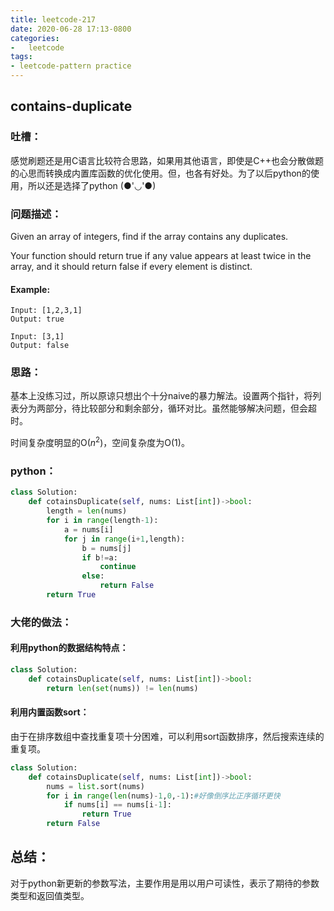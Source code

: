 ```yaml
---
title: leetcode-217
date: 2020-06-28 17:13-0800
categories:
-   leetcode
tags:
- leetcode-pattern practice
---
```


## contains-duplicate

### 吐槽：

感觉刷题还是用C语言比较符合思路，如果用其他语言，即使是C++也会分散做题的心思而转换成内置库函数的优化使用。但，也各有好处。为了以后python的使用，所以还是选择了python (●'◡'●)

### 问题描述：

Given an array of integers, find if the array contains any duplicates.

Your function should return true if any value appears at least twice in the array, and it should return false if every element is distinct.

#### Example:

```
Input: [1,2,3,1]
Output: true
```

```
Input: [3,1]
Output: false
```

### 思路：

基本上没练习过，所以原谅只想出个十分naive的暴力解法。设置两个指针，将列表分为两部分，待比较部分和剩余部分，循环对比。虽然能够解决问题，但会超时。

时间复杂度明显的O($n^2$)，空间复杂度为O(1)。

### python：

```python
class Solution:
    def cotainsDuplicate(self, nums: List[int])->bool:
        length = len(nums)
        for i in range(length-1):
            a = nums[i]
            for j in range(i+1,length):
                b = nums[j] 
                if b!=a:
                    continue
                else:
                    return False
        return True
```

### 大佬的做法：

#### 利用python的数据结构特点：

```python
class Solution:
    def cotainsDuplicate(self, nums: List[int])->bool:
        return len(set(nums)) != len(nums)
```

#### 利用内置函数sort：

由于在排序数组中查找重复项十分困难，可以利用sort函数排序，然后搜索连续的重复项。

```python
class Solution:
    def cotainsDuplicate(self, nums: List[int])->bool:
        nums = list.sort(nums)
        for i in range(len(nums)-1,0,-1):#好像倒序比正序循环更快
            if nums[i] == nums[i-1]:
                return True
        return False
```

## 总结：

对于python新更新的参数写法，主要作用是用以用户可读性，表示了期待的参数类型和返回值类型。
